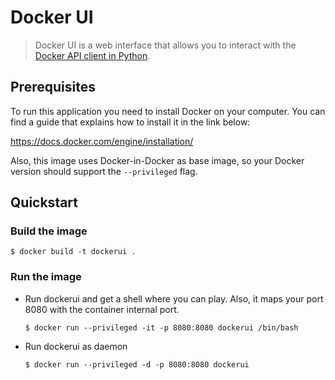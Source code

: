 # Docker UI
 
 > Docker UI is a web interface that allows you to interact with the [Docker API client in Python](https://github.com/docker/docker-py).
 
## Prerequisites
 
 To run this application you need to install Docker on your computer. You can find a guide that explains how to install it in the link below:

 https://docs.docker.com/engine/installation/
 
 Also, this image uses Docker-in-Docker as base image, so your Docker version should support the `--privileged` flag.
 
## Quickstart
 
### Build the image
 
 ```
 $ docker build -t dockerui .
 ```
 
### Run the image
 
* Run dockerui and get a shell where you can play. Also, it maps your port 8080 with the container internal port.
 
    ```
    $ docker run --privileged -it -p 8080:8080 dockerui /bin/bash
    ```
 
* Run dockerui as daemon
 
    ```
    $ docker run --privileged -d -p 8080:8080 dockerui
    ```
